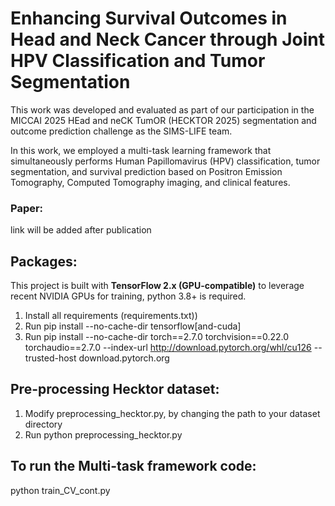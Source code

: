 # Enhancing Survival Outcomes in Head and Neck Cancer through Joint HPV Classification and Tumor Segmentation

This work was developed and evaluated as part of our participation in the MICCAI 2025 HEad and neCK TumOR (HECKTOR 2025) segmentation and outcome prediction challenge as the SIMS-LIFE team.

In this work, we employed a multi-task learning framework that simultaneously performs Human Papillomavirus (HPV) classification, tumor segmentation, and survival prediction based on Positron Emission Tomography, Computed Tomography imaging, and clinical features. 


### Paper:
link will be added after publication


## Packages:
This project is built with **TensorFlow 2.x (GPU-compatible)** to leverage recent NVIDIA GPUs for training, python 3.8+ is required.
1. Install all requirements (requirements.txt))
2. Run pip install --no-cache-dir tensorflow[and-cuda]
3. Run pip install --no-cache-dir torch==2.7.0 torchvision==0.22.0 torchaudio==2.7.0 --index-url http://download.pytorch.org/whl/cu126 --trusted-host download.pytorch.org


## Pre-processing Hecktor dataset:
1. Modify preprocessing_hecktor.py, by changing the path to your dataset directory
3. Run python preprocessing_hecktor.py


## To run the Multi-task framework code:
python train_CV_cont.py
